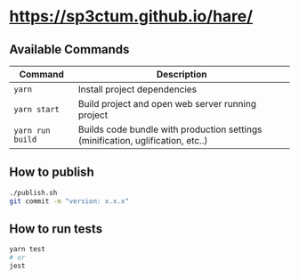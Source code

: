 # https://sp3ctum.github.io/hare/

## Available Commands

| Command          | Description                                                                     |
| ---------------- | ------------------------------------------------------------------------------- |
| `yarn`           | Install project dependencies                                                    |
| `yarn start`     | Build project and open web server running project                               |
| `yarn run build` | Builds code bundle with production settings (minification, uglification, etc..) |

## How to publish

```sh
./publish.sh
git commit -m "version: x.x.x"
```

## How to run tests


```sh
yarn test
# or
jest
```
